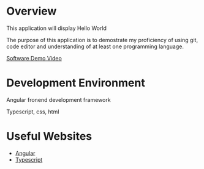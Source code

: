# Overview

This application will display Hello World

The purpose of this application is to demostrate my proficiency of using git, code editor and understanding of at least one programming language.

[Software Demo Video](http://youtube.link.goes.here)

# Development Environment

Angular fronend development framework

Typescript, css, html

# Useful Websites

- [Angular](https://angular.io/guide/setup-local)
- [Typescript](https://www.typescriptlang.org/)
